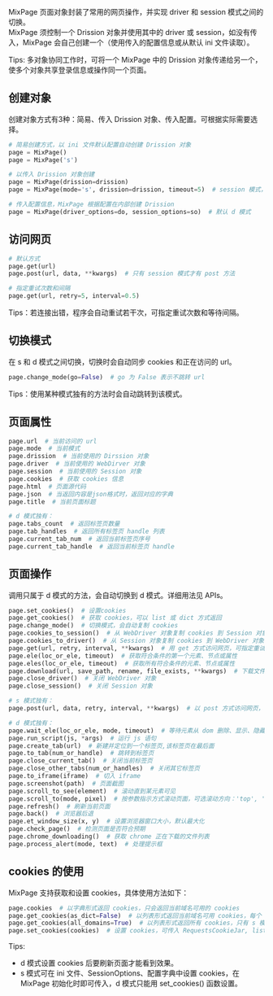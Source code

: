 MixPage 页面对象封装了常用的网页操作，并实现 driver 和 session 模式之间的切换。  
MixPage 须控制一个 Drission 对象并使用其中的 driver 或 session，如没有传入，MixPage 会自己创建一个（使用传入的配置信息或从默认 ini 文件读取）。

Tips: 多对象协同工作时，可将一个 MixPage 中的 Drission 对象传递给另一个，使多个对象共享登录信息或操作同一个页面。

## 创建对象

创建对象方式有3种：简易、传入 Drission 对象、传入配置。可根据实际需要选择。

```python
# 简易创建方式，以 ini 文件默认配置自动创建 Drission 对象
page = MixPage()
page = MixPage('s')

# 以传入 Drission 对象创建
page = MixPage(drission=drission)
page = MixPage(mode='s', drission=drission, timeout=5)  # session 模式，等待时间5秒（默认10秒）

# 传入配置信息，MixPage 根据配置在内部创建 Drission
page = MixPage(driver_options=do, session_options=so)  # 默认 d 模式
```

## 访问网页

```python
# 默认方式
page.get(url)
page.post(url, data, **kwargs)  # 只有 session 模式才有 post 方法

# 指定重试次数和间隔
page.get(url, retry=5, interval=0.5)
```

Tips：若连接出错，程序会自动重试若干次，可指定重试次数和等待间隔。

## 切换模式

在 s 和 d 模式之间切换，切换时会自动同步 cookies 和正在访问的 url。

```python
page.change_mode(go=False)  # go 为 False 表示不跳转 url
```

Tips：使用某种模式独有的方法时会自动跳转到该模式。

## 页面属性

```python
page.url  # 当前访问的 url
page.mode  # 当前模式
page.drission  # 当前使用的 Dirssion 对象
page.driver  # 当前使用的 WebDirver 对象
page.session  # 当前使用的 Session 对象
page.cookies  # 获取 cookies 信息
page.html  # 页面源代码
page.json  # 当返回内容是json格式时，返回对应的字典
page.title  # 当前页面标题

# d 模式独有：
page.tabs_count  # 返回标签页数量
page.tab_handles  # 返回所有标签页 handle 列表
page.current_tab_num  # 返回当前标签页序号
page.current_tab_handle  # 返回当前标签页 handle
```

## 页面操作

调用只属于 d 模式的方法，会自动切换到 d 模式。详细用法见 APIs。

```python
page.set_cookies()  # 设置cookies
page.get_cookies()  # 获取 cookies，可以 list 或 dict 方式返回
page.change_mode()  # 切换模式，会自动复制 cookies
page.cookies_to_session()  # 从 WebDriver 对象复制 cookies 到 Session 对象
page.cookies_to_driver()  # 从 Session 对象复制 cookies 到 WebDriver 对象
page.get(url, retry, interval, **kwargs)  # 用 get 方式访问网页，可指定重试次数及间隔时间
page.ele(loc_or_ele, timeout)  # 获取符合条件的第一个元素、节点或属性
page.eles(loc_or_ele, timeout)  # 获取所有符合条件的元素、节点或属性
page.download(url, save_path, rename, file_exists, **kwargs)  # 下载文件
page.close_driver()  # 关闭 WebDriver 对象
page.close_session()  # 关闭 Session 对象

# s 模式独有：
page.post(url, data, retry, interval, **kwargs)  # 以 post 方式访问网页，可指定重试次数及间隔时间

# d 模式独有：
page.wait_ele(loc_or_ele, mode, timeout)  # 等待元素从 dom 删除、显示、隐藏
page.run_script(js, *args)  # 运行 js 语句
page.create_tab(url)  # 新建并定位到一个标签页,该标签页在最后面
page.to_tab(num_or_handle)  # 跳转到标签页
page.close_current_tab()  # 关闭当前标签页
page.close_other_tabs(num_or_handles)  # 关闭其它标签页
page.to_iframe(iframe)  # 切入 iframe
page.screenshot(path)  # 页面截图
page.scroll_to_see(element)  # 滚动直到某元素可见
page.scroll_to(mode, pixel)  # 按参数指示方式滚动页面，可选滚动方向：'top', 'bottom', 'rightmost', 'leftmost', 'up', 'down', 'left', 'right', 'half'
page.refresh()  # 刷新当前页面
page.back()  # 浏览器后退
page.et_window_size(x, y)  # 设置浏览器窗口大小，默认最大化
page.check_page()  # 检测页面是否符合预期
page.chrome_downloading()  # 获取 chrome 正在下载的文件列表
page.process_alert(mode, text)  # 处理提示框
```

## cookies 的使用

MixPage 支持获取和设置 cookies，具体使用方法如下：

```python
page.cookies  # 以字典形式返回 cookies，只会返回当前域名可用的 cookies
page.get_cookies(as_dict=False)  # 以列表形式返回当前域名可用 cookies，每个 cookie 包含所有详细信息
page.get_cookies(all_domains=True)  # 以列表形式返回所有 cookies，只有 s 模式有效
page.set_cookies(cookies)  # 设置 cookies，可传入 RequestsCookieJar, list, tuple, str, dict
```

Tips:

- d 模式设置 cookies 后要刷新页面才能看到效果。
- s 模式可在 ini 文件、SessionOptions、配置字典中设置 cookies，在 MixPage 初始化时即可传入，d 模式只能用 set_cookies() 函数设置。